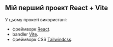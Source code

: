 ## Мій перший проект React + Vite

У цьому прокеті використані:

- фреймворк [React](https://react.dev/).
- bandler  [Vite](https://vitejs.dev/).
- фреймворк CSS [Tailwindcss](https://tailwindcss.com/).
